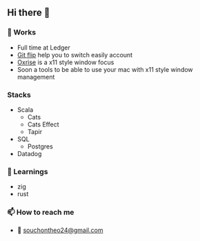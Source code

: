 ## Hi there 👋

### 🔭 Works
- Full time at Ledger
- [Git flip](https://github.com/SouchonTheo/git-flip) help you to switch easily account
- [Oxrise](https://github.com/SouchonTheo/oxrise) is a x11 style window focus
- Soon a tools to be able to use your mac with x11 style window management

### Stacks
- Scala
  - Cats
  - Cats Effect
  - Tapir
- SQL
  - Postgres
- Datadog  

### 🌱 Learnings
- zig
- rust

### 📫 How to reach me
- 📧 souchontheo24@gmail.com
